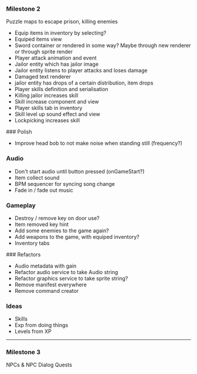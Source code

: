 
### Milestone 2
Puzzle maps to escape prison, killing enemies

* Equip items in inventory by selecting?
* Equiped items view
* Sword container or rendered in some way? Maybe through new renderer or through sprite render
* Player attack animation and event
* Jailor entity which has jailor image
* Jailor entity listens to player attacks and loses damage
* Damaged text renderer 
* jailor entity has drops of a certain distribution, item drops
* Player skills definition and serialisation
* Killing jailor increases skill
* Skill increase component and view
* Player skills tab in inventory
* Skill level up sound effect and view
* Lockpicking increases skill

### Polish 
* Improve head bob to not make noise when standing still (frequency?)

### Audio
* Don't start audio until button pressed (onGameStart?)
* Item collect sound
* BPM sequencer for syncing song change
* Fade in / fade out music

### Gameplay
* Destroy / remove key on door use?
* Item removed key hint
* Add some enemies to the game again?
* Add weapons to the game, with equiped inventory?
* Inventory tabs

### Refactors
* Audio metadata with gain 
* Refactor audio service to take Audio string
* Refactor graphics service to take sprite string?
* Remove manifest everywhere
* Remove command creator


### Ideas
* Skills
* Exp from doing things
* Levels from XP

-------


### Milestone 3 
NPCs & NPC Dialog
Quests


